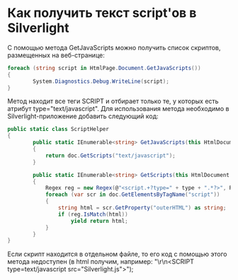 # Как получить текст script'ов в Silverlight
С помощью метода GetJavaScripts можно получить список скриптов, размещенных на веб-странице:
```c#
foreach (string script in HtmlPage.Document.GetJavaScripts())
{
    	System.Diagnostics.Debug.WriteLine(script);
}
```
Метод находит все теги SCRIPT и отбирает только те, у которых есть атрибут type="text/javascript".
Для использования метода необходимо в Silverlight-приложение добавить следующий код:
```c#
public static class ScriptHelper
{
    	public static IEnumerable<string> GetJavaScripts(this HtmlDocument doc)
    	{
        	return doc.GetScripts("text/javascript");
    	}

    	public static IEnumerable<string> GetScripts(this HtmlDocument doc, string type)
    	{
        	Regex reg = new Regex(@"<script.+?type=" + type + ".*?>", RegexOptions.Singleline | RegexOptions.IgnoreCase);
        	foreach (var scr in doc.GetElementsByTagName("script"))
        	{
            	string html = scr.GetProperty("outerHTML") as string;
            	if (reg.IsMatch(html))
                	yield return html;
        	}
    	}
}
```
Если скрипт находится в отдельном файле, то его код с помощью этого метода недоступен (в html получим, например: "\r\n<SCRIPT type=text/javascript src=\"Silverlight.js\"></SCRIPT>");

